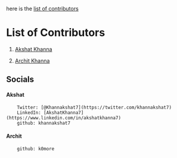 here is the [list of contributors](#list-of-contributors)
# List of Contributors

1. [Akshat Khanna](https://www.github.com/khannakshat7)

2. [Archit Khanna](https://www.github.com/k0more) 

## Socials 
#### Akshat
        Twitter: [@Khannakshat7](https://twitter.com/khannakshat7)
        LinkedIn: [AkshatKhanna7](https://www.linkedin.com/in/akshatkhanna7)
        github: khannakshat7

#### Archit 
        github: k0more
